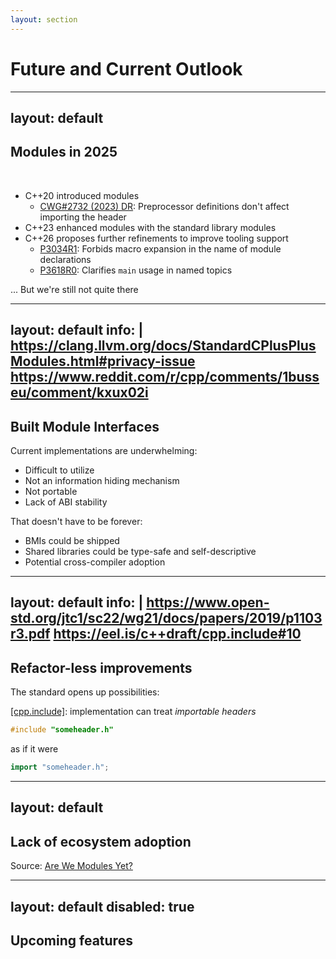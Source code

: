 ```yaml
---
layout: section
---
```


# Future and Current Outlook

---
layout: default
---

## Modules in 2025

<br>

- C++20 introduced modules
    - [CWG#2732 (2023) DR](https://cplusplus.github.io/CWG/issues/2732.html): Preprocessor definitions don't affect importing the header
- C++23 enhanced modules with the standard library modules
- C++26 proposes further refinements to improve tooling support
    - [P3034R1](https://www.open-std.org/jtc1/sc22/wg21/docs/papers/2024/p3034r1.html): Forbids macro expansion in the name of module declarations
    - [P3618R0](https://www.open-std.org/jtc1/sc22/wg21/docs/papers/2025/p3618r0.html): Clarifies `main` usage in named topics

<v-click>

... But we're still not quite there

</v-click>

---
layout: default
info: |
    https://clang.llvm.org/docs/StandardCPlusPlusModules.html#privacy-issue
    https://www.reddit.com/r/cpp/comments/1busseu/comment/kxux02i
---

## Built Module Interfaces

Current implementations are underwhelming:

* Difficult to utilize
* Not an information hiding mechanism
* Not portable
* Lack of ABI stability

<v-click>

That doesn't have to be forever:

* BMIs could be shipped
* Shared libraries could be type-safe and self-descriptive
* Potential cross-compiler adoption

</v-click>

<!-- ### Notes:
* Intermediate Format Components (IFCs) could allow DLLs to be type-safe and self-descriptive for dynamic linking, reflection, or Foreign Function Interfaces (FFIs), without requiring a C++ compiler.
-->

---
layout: default
info: |
    https://www.open-std.org/jtc1/sc22/wg21/docs/papers/2019/p1103r3.pdf
    https://eel.is/c++draft/cpp.include#10
---

## Refactor-less improvements

The standard opens up possibilities:

[\[cpp.include\]](https://eel.is/c++draft/cpp.include#10): implementation <span v-mark.red>can</span> treat <span v-mark.red>_importable headers_</span>

```cpp {*}{lines: false}
#include "someheader.h"
```

as if it were
```cpp {*}{lines: false}
import "someheader.h";
```

<!-- ### Notes:
If the header identified by the header-name denotes an importable header ([module.import]), it is implementation-defined whether the #include preprocessing directive is instead replaced by an import directive ([cpp.import]) of the form

import header-name ; new-line

When a #include appears within non-modular code, if the named header file is known to correspond to
a header unit, the implementation treats the #include as an import of the corresponding header unit.
The mechanism for discovering this correspondence is left implementation-defined; there are multiple
viable strategies here (such as explicitly building header units and providing them as input to downstream
compilations, or introducing accompanying files describing the header unit structure) and we wish to encourage
exploration of this space. An implementation is also permitted to not provide any mapping mechanism, and
process each header unit independently
-->

---
layout: default
---

## Lack of ecosystem adoption

Source: [Are We Modules Yet?](https://arewemodulesyet.org)

<div class="absolute left-0 right-0 top-1/2 -translate-y-1/2 flex justify-center">

<LightOrDark>
<template #dark>
  
![Modules progress bar from https://arewemodulesyet.org](/arewemodulesyet_dark.png)

</template>
<template #light>

![Modules progress bar from https://arewemodulesyet.org](/arewemodulesyet_light.png)

</template>
</LightOrDark>

</div>

---
layout: default
disabled: true
---

## Upcoming features

<!-- TODO: PRs in progress? -->
